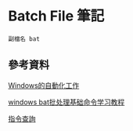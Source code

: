 # Batch File 筆記

```
副檔名 bat
```

## 參考資料

[Windows的自動化工作](https://peterju.gitbooks.io/cmddoc/content/)

[windows bat批处理基础命令学习教程](https://blog.csdn.net/huwei2003/article/details/66968001)

[指令查詢](https://ss64.com/nt/)
